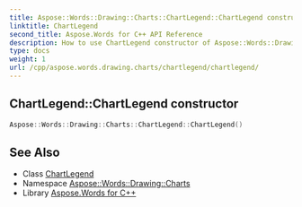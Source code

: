 ```yaml
---
title: Aspose::Words::Drawing::Charts::ChartLegend::ChartLegend constructor
linktitle: ChartLegend
second_title: Aspose.Words for C++ API Reference
description: How to use ChartLegend constructor of Aspose::Words::Drawing::Charts::ChartLegend class in C++.
type: docs
weight: 1
url: /cpp/aspose.words.drawing.charts/chartlegend/chartlegend/
---
```

## ChartLegend::ChartLegend constructor




```cpp
Aspose::Words::Drawing::Charts::ChartLegend::ChartLegend()
```

## See Also

* Class [ChartLegend](../)
* Namespace [Aspose::Words::Drawing::Charts](../../)
* Library [Aspose.Words for C++](../../../)
